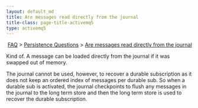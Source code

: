 ```yaml
---
layout: default_md
title: Are messages read directly from the journal 
title-class: page-title-activemq5
type: activemq5
---
```


 [FAQ](faq) > [Persistence Questions](persistence-questions) > [Are messages read directly from the journal](are-messages-read-directly-from-the-journal)


Kind of. A message can be loaded directly from the journal if it was swapped out of memory.

The journal cannot be used, however, to recover a durable subscription as it does not keep an ordered index of messages per durable sub. So when a durable sub is activated, the journal checkpoints to flush any messages in the journal to the long term store and then the long term store is used to recover the durable subscription.

